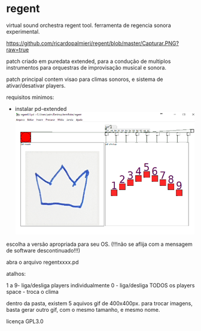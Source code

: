 # regent

virtual sound orchestra regent tool. ferramenta de regencia sonora experimental.


https://github.com/ricardopalmieri/regent/blob/master/Capturar.PNG?raw=true

patch criado em puredata extended, para a condução de multiplos instrumentos para orquestras de improvisação musical e sonora.

patch principal contem visao para climas sonoros, e sistema de ativar/desativar players.


requisitos minimos:

- instalar pd-extended
![alt text](https://raw.githubusercontent.com/ricardopalmieri/regent/master/Capturar.PNG)

escolha a versão apropriada para seu OS.
(!!!não se aflija com a mensagem de software descontinuado!!!)

abra o arquivo regentxxxx.pd 



atalhos:

1 a 9- liga/desliga players individualmente
0 - liga/desliga TODOS os players
space - troca o clima

dentro da pasta, existem 5 aquivos gif de 400x400px. para trocar imagens, basta gerar outro gif, com o mesmo tamanho, e mesmo nome.

licença GPL3.0


